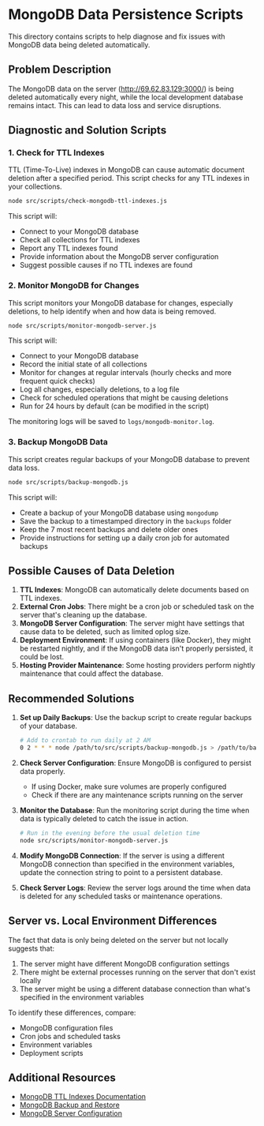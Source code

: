 # MongoDB Data Persistence Scripts

This directory contains scripts to help diagnose and fix issues with MongoDB data being deleted automatically.

## Problem Description

The MongoDB data on the server (http://69.62.83.129:3000/) is being deleted automatically every night, while the local development database remains intact. This can lead to data loss and service disruptions.

## Diagnostic and Solution Scripts

### 1. Check for TTL Indexes

TTL (Time-To-Live) indexes in MongoDB can cause automatic document deletion after a specified period. This script checks for any TTL indexes in your collections.

```bash
node src/scripts/check-mongodb-ttl-indexes.js
```

This script will:

- Connect to your MongoDB database
- Check all collections for TTL indexes
- Report any TTL indexes found
- Provide information about the MongoDB server configuration
- Suggest possible causes if no TTL indexes are found

### 2. Monitor MongoDB for Changes

This script monitors your MongoDB database for changes, especially deletions, to help identify when and how data is being removed.

```bash
node src/scripts/monitor-mongodb-server.js
```

This script will:

- Connect to your MongoDB database
- Record the initial state of all collections
- Monitor for changes at regular intervals (hourly checks and more frequent quick checks)
- Log all changes, especially deletions, to a log file
- Check for scheduled operations that might be causing deletions
- Run for 24 hours by default (can be modified in the script)

The monitoring logs will be saved to `logs/mongodb-monitor.log`.

### 3. Backup MongoDB Data

This script creates regular backups of your MongoDB database to prevent data loss.

```bash
node src/scripts/backup-mongodb.js
```

This script will:

- Create a backup of your MongoDB database using `mongodump`
- Save the backup to a timestamped directory in the `backups` folder
- Keep the 7 most recent backups and delete older ones
- Provide instructions for setting up a daily cron job for automated backups

## Possible Causes of Data Deletion

1. **TTL Indexes**: MongoDB can automatically delete documents based on TTL indexes.
2. **External Cron Jobs**: There might be a cron job or scheduled task on the server that's cleaning up the database.
3. **MongoDB Server Configuration**: The server might have settings that cause data to be deleted, such as limited oplog size.
4. **Deployment Environment**: If using containers (like Docker), they might be restarted nightly, and if the MongoDB data isn't properly persisted, it could be lost.
5. **Hosting Provider Maintenance**: Some hosting providers perform nightly maintenance that could affect the database.

## Recommended Solutions

1. **Set up Daily Backups**: Use the backup script to create regular backups of your database.

   ```bash
   # Add to crontab to run daily at 2 AM
   0 2 * * * node /path/to/src/scripts/backup-mongodb.js > /path/to/backup.log 2>&1
   ```

2. **Check Server Configuration**: Ensure MongoDB is configured to persist data properly.

   - If using Docker, make sure volumes are properly configured
   - Check if there are any maintenance scripts running on the server

3. **Monitor the Database**: Run the monitoring script during the time when data is typically deleted to catch the issue in action.

   ```bash
   # Run in the evening before the usual deletion time
   node src/scripts/monitor-mongodb-server.js
   ```

4. **Modify MongoDB Connection**: If the server is using a different MongoDB connection than specified in the environment variables, update the connection string to point to a persistent database.

5. **Check Server Logs**: Review the server logs around the time when data is deleted for any scheduled tasks or maintenance operations.

## Server vs. Local Environment Differences

The fact that data is only being deleted on the server but not locally suggests that:

1. The server might have different MongoDB configuration settings
2. There might be external processes running on the server that don't exist locally
3. The server might be using a different database connection than what's specified in the environment variables

To identify these differences, compare:

- MongoDB configuration files
- Cron jobs and scheduled tasks
- Environment variables
- Deployment scripts

## Additional Resources

- [MongoDB TTL Indexes Documentation](https://www.mongodb.com/docs/manual/core/index-ttl/)
- [MongoDB Backup and Restore](https://www.mongodb.com/docs/manual/tutorial/backup-and-restore-tools/)
- [MongoDB Server Configuration](https://www.mongodb.com/docs/manual/reference/configuration-options/)
